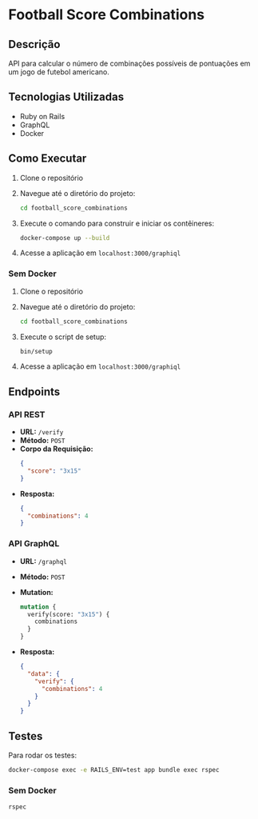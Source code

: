 # Football Score Combinations

## Descrição
API para calcular o número de combinações possíveis de pontuações em um jogo de futebol americano.

## Tecnologias Utilizadas
- Ruby on Rails
- GraphQL
- Docker

## Como Executar

1. Clone o repositório
2. Navegue até o diretório do projeto:

    ```bash
    cd football_score_combinations
    ```
3. Execute o comando para construir e iniciar os contêineres:

    ```bash
    docker-compose up --build
    ```

4. Acesse a aplicação em `localhost:3000/graphiql`

### Sem Docker

1. Clone o repositório
2. Navegue até o diretório do projeto:

    ```bash
    cd football_score_combinations
    ```
3. Execute o script de setup:

    ```bash
    bin/setup
    ```

4. Acesse a aplicação em `localhost:3000/graphiql`


## Endpoints

### API REST
- **URL:** `/verify`
- **Método:** `POST`
- **Corpo da Requisição:**
    ```json
    {
      "score": "3x15"
    }
    ```
- **Resposta:**
    ```json
    {
      "combinations": 4
    }
    ```

### API GraphQL
- **URL:** `/graphql`
- **Método:** `POST`
- **Mutation:**
    ```graphql
    mutation {
      verify(score: "3x15") {
        combinations
      }
    }
    ```

- **Resposta:**
    ```json
    {
      "data": {
        "verify": {
          "combinations": 4
        }
      }
    }
    ```

## Testes

Para rodar os testes:

```bash
docker-compose exec -e RAILS_ENV=test app bundle exec rspec
```

### Sem Docker
```bash
rspec
